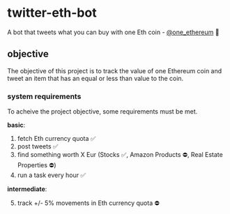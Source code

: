 # twitter-eth-bot

A bot that tweets what you can buy with one Eth coin - [@one_ethereum](https://twitter.com/one_ethereum) 🐣

## objective

The objective of this project is to track the value of one Ethereum coin and tweet an item that has an equal or less than value to the coin.

### system requirements

To acheive the project objective, some requirements must be met.

**basic**:

1. fetch Eth currency quota ✅
2. post tweets ✅
3. find something worth X Eur (Stocks ✅, Amazon Products ⛔️, Real Estate Properties ⛔️)
4. run a task every hour ✅

**intermediate**:

5. track +/- 5% movements in Eth currency quota ⛔️
